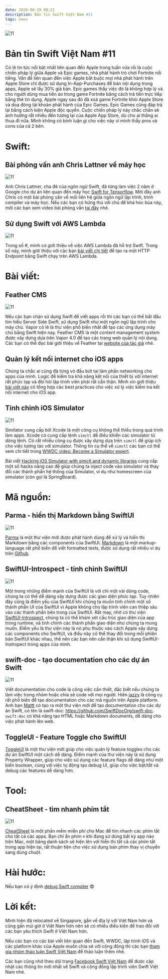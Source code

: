 ```yaml
---
date: 2020-08-19 08:21
description: Bản tin Swift Việt Nam #11
tags: news
---
```


![11](https://raw.githubusercontent.com/SwiftVietnam/SwiftVietnam/master/Output/Images/swiftvietnam/11/swiftvietnam_11.png)

# Bản tin Swift Việt Nam #11

Có lẽ tin tức nổi bật nhất liên quan đến Apple trong tuần vừa rồi là cuộc chiến pháp lý giữa Apple và Epic games, nhà phát hành trò chơi Fortnite nổi tiếng. Vấn đề liên quan đến việc Apple bắt buộc mọi nhà phát hành trên Apple Store chỉ được sử dụng In-App-Purchases để bán nội dụng trong apps, Apple sẽ lấy 30% giá bán. Epic games thấy việc đó là không hợp lý và cho người dùng mua tiền ảo trong game Fortnite bằng cách trả tiền trực tiếp bằng thẻ tín dụng. Apple ngay sau đó đã xoá game Fortnite khỏi Apple Store và doạ đóng tài khoản phát hành của Epic Games. Epic Games cũng đáp trả lại bằng cách kiện Apple độc quyền. Cuộc chiến pháp lý này chắc chắn sẽ ảnh hưởng rất nhiều đến tương lại của Apple App Store, dù cho ai thắng ai thua đi nữa. Mình không có bình luận gì cho việc này vì mình thấy pros và cons của cả 2 bên. 

# Swift:

## Bài phỏng vấn anh Chris Lattner về máy học

![11](https://raw.githubusercontent.com/SwiftVietnam/SwiftVietnam/master/Output/Images/swiftvietnam/11/chris.png)

Anh Chris Lattner, cha đẻ của ngôn ngữ Swift, đã từng làm việc 2 năm ở Google cho dự án liên quan đến máy học [Swift for Tensorflow](https://www.tensorflow.org/swift). Mới đây anh Chris có một bài phỏng vấn về mối liên hệ giữa ngôn ngữ lập trình, trình compiler và máy học. Nếu các bạn có hứng thú với chủ đề khá hóc búa này, mời các bạn xem video bài phỏng vấn [tại đây](https://www.youtube.com/watch?v=QeG9bdkc3Lk) nhé.

## Sử dụng Swift với AWS Lambda

![11](https://raw.githubusercontent.com/SwiftVietnam/SwiftVietnam/master/Output/Images/swiftvietnam/11/aws_lambda.png)

Trong số #, mình có giới thiệu về việc AWS Lambda đã hỗ trợ Swift. Trong số này, mình giới thiệu với các bạn [bài viết chi tiết](https://fabianfett.de/swift-on-aws-lambda-creating-your-first-http-endpoint) để tạo ra một HTTP Endpoint bằng Swift chạy trên AWS Lambda.

# Bài viết:

## Feather CMS

![11](https://raw.githubusercontent.com/SwiftVietnam/SwiftVietnam/master/Output/Images/swiftvietnam/11/feather.png)

Nếu các bạn chán sử dụng Swift để viết apps rồi thì các bạn có thể bắt đầu tìm hiểu Server Side Swift, sử dụng Swift như một ngôn ngữ lập trình cho máy chủ. Vapor có lẽ là thư viện phổ biến nhất để tạo các ứng dụng máy chủ bằng Swift hiện nay. Feather CMS là một content management system được xây dựng dựa trên Vapor 4.0 để tạo các trang web quản lý nội dung. Các bạn có thể đọc bài giới thiệu về Feather tại [website của tác giả](https://theswiftdev.com/getting-started-with-feather-cms/) nhé.

## Quản lý kết nối internet cho iOS apps

Chúng ta chắc ai cũng đã từng vò đầu bứt tai làm phần networking cho apps của mình. Logic để kiểm tra khả năng kết nối của thiết bị với internet rất phức tạp và đòi hỏi lập trình viên phải rất cẩn thận. Mình xin giới thiệu [bài viết này](https://www.vadimbulavin.com/network-connectivity-on-ios-with-swift/) có tổng hợp các best practices cho việc xử lý việc kiểm tra kết nối internet cho iOS app.

## Tinh chỉnh iOS Simulator

![11](https://raw.githubusercontent.com/SwiftVietnam/SwiftVietnam/master/Output/Images/swiftvietnam/11/simulator.png)

Similator cung cấp bởi Xcode là một công cụ không thể thiếu trong quá trình làm apps. Xcode có cung cấp lệnh `simctl` để điều khiển các simulator từ dòng lệnh. Có rất nhiều công cụ được xây dựng dựa trên `simctl` để giúp ích cho việc tương tác với simulator. Thông tin cụ thể về `simctl` các bạn có thể xem chi tiết trong [WWDC video: Become a Simulator expert](https://developer.apple.com/videos/play/wwdc2020/10647/).

Bài viết [Hacking iOS Simulator with simctl and dynamic libraries](https://curvedlayer.com/2020/08/09/ios-simulator-plugin-simctl.html) cung cấp một số hacks nâng cao để giúp chúng ta inject code vào simulator và thay đổi các thành phần hệ thống của Simulator, ví dụ như homescreen của simulator (còn gọi là SpringBoard).

# Mã nguồn:

## Parma - hiển thị Markdown bằng SwiftUI

![11](https://raw.githubusercontent.com/SwiftVietnam/SwiftVietnam/master/Output/Images/swiftvietnam/11/parma.jpg)

[Parma](https://github.com/dasautoooo/Parma) là một thư viện mới được phát hành dùng để xử lý và hiển thị Markdown bằng các components của SwiftUI. [Markdown](https://en.wikipedia.org/wiki/Markdown) là một markup-language rất phổ biến để viết formatted texts, được sử dụng rất nhiều ví dụ trên [Github](https://guides.github.com/features/mastering-markdown/).

## SwiftUI-Introspect - tinh chỉnh SwiftUI

![11](https://raw.githubusercontent.com/SwiftVietnam/SwiftVietnam/master/Output/Images/swiftvietnam/11/introspect.png)

Một trong những điểm mạnh của SwiftUI là với chỉ một vài dòng code, chúng ta có thể dễ dàng xây dựng được các giao diện phức tạp. Tuy nhiên đây cũng là điểm yếu của SwiftUI khi chúng ta muốn tinh chỉnh một số thành phần UI của SwiftUI vì Apple không cho lập trình viên can thiệp sâu vào các thành phần bên trong của SwiftUI. Rất may, nhờ có thư viện [SwiftUI-Introspect](https://github.com/siteline/SwiftUI-Introspect), chúng ta có thể khám xét cấu trúc giao diện của app trong runtime, và tinh chỉnh các thành phần giao diện như chúng ta mong muốn. Điểm yếu là thư viện này là nó phụ thuộc vào cách Apple xây dựng các components cho SwiftUI, và điều này có thể thay đổi trong mỗi phiên bản SwiftUI khác nhau, thế nên các bạn nên cẩn thận khi sử dụng SwiftUI-Instropect trong apps của mình.

## swift-doc - tạo documentation cho các dự án Swift

![11](https://raw.githubusercontent.com/SwiftVietnam/SwiftVietnam/master/Output/Images/swiftvietnam/11/swiftdoc.png)

Viết documentation cho code là công việc cần thiết, đặc biết nếu chúng ta làm việc trong nhóm hoặc chia sẻ code với mọi người. Hiên [jazzy](https://github.com/realm/jazzy) là công cụ rất phổ biến để tạo documentation cho các mã nguồn trên Apple platform. Anh bạn [Mattt](https://nshipster.com/) có tạo ra một thư viện mới để tạo documentation cho các dự án Swift, có tên là swift-doc: https://github.com/SwiftDocOrg/swift-doc. `swift-doc` có khả năng tạo HTML hoặc Markdown documents, dễ dàng cho việc phát hành lên web.

## ToggleUI - Feature Toggle cho SwiftUI

[ToggleUI](https://github.com/ilyapuchka/ToggleUI) là một thư viện mới giúp cho việc quản lý feature toggles cho các dự án SwiftUI một cách dễ dàng. Điểm mạnh của thư viện này là sử dụng Property Wrapper, giúp cho việc sử dụng các feature flags dễ dàng như một biến boolean, cùng với việc tự động tạo debug UI, giúp cho việc bật/tắt và debug các features dễ dàng hơn.

# Tool:

## CheatSheet - tìm nhanh phím tắt

![11](https://raw.githubusercontent.com/SwiftVietnam/SwiftVietnam/master/Output/Images/swiftvietnam/11/cheatsheet.png)

[CheatSheet](https://mediaatelier.com/CheatSheet/) là một phần mềm miễn phí cho Mac để tìm nhanh các phím tắt cho tất cả các apps. Bạn chỉ ấn phím `⌘` khi đang sử dùng bất kỳ app nào trên Mac, một bảng danh sách sẽ hiện lên với hiển thị tất cả các phím tắt trong app hiện tại, rất thuận tiện cho việc sử dụng bàn phím thay vị chuyển sang dùng chuột.

# Hài hước:

Nếu bạn có ý định [debug Swift compiler](https://twitter.com/aalonso128/status/1293418352023613440) 😨

# Lời kết:

Mình hiện đã relocated về Singapore, gần về địa lý với Việt Nam hơn và cũng gần múi giờ ở Việt Nam hơn nên sẽ có nhiều điều kiện để trao đổi với các bạn yêu thích Swift ở Việt Nam hơn.

Nếu các bạn có các bài viết liên quan đến Swift, WWDC, lập trình iOS và các platform khác của Apple muốn chia sẻ với cộng động thì các bạn [tham gia nhóm thảo luận Swift Việt Nam](https://www.facebook.com/groups/691941251234927) để thảo luận thêm nhé.

Các bạn cũng nhớ theo dõi trang [Facebook Swift Việt Nam](https://www.facebook.com/Swift-Vi%E1%BB%87t-Nam-396835394265318) để được cập nhật các thông tin mới nhất về Swift và cộng đồng lập trình viên Swift Việt Nam nhé.